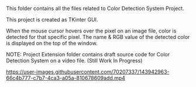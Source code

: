 This folder contains all the files related to Color Detection System Project.

This project is created as TKinter GUI.

When the mouse cursor hovers over the pixel on an image file, color is detected for that specific pixel. The name & RGB value of the detected color is displayed on the top of the window.

NOTE: Project Extension folder contains draft source code for Color Detection System on a video file. (Still Work In Progress)

https://user-images.githubusercontent.com/70207337/143942963-66c4b777-c7b7-4ca3-a05a-810678609add.mp4

